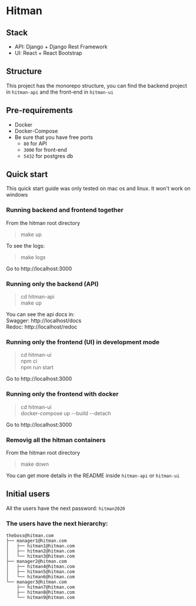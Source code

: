 # Hitman
## Stack
- API: Django + Django Rest Framework
- UI: React + React Bootstrap

## Structure
This project has the monorepo structure, you can find the backend project in `hitman-api` and the front-end in `hitman-ui`

## Pre-requirements
- Docker
- Docker-Compose
- Be sure that you have free ports 
    - `80` for API
    - `3000` for front-end
    - `5432` for postgres db

## Quick start
This quick start guide was only tested on mac os and linux. It won't work on windows
### Running backend and frontend together
From the hitman root directory
> make up

To see the logs:
> make logs

Go to http://localhost:3000

### Running only the backend (API)
> cd hitman-api  
> make up  

You can see the api docs in:  
Swagger: http://localhost/docs  
Redoc: http://localhost/redoc  

### Running only the frontend (UI) in development mode
> cd hitman-ui  
> npm ci  
> npm run start

Go to http://localhost:3000

### Running only the frontend with docker
> cd hitman-ui  
> docker-compose up --build --detach

Go to http://localhost:3000

### Removig all the hitman containers
From the hitman root directory
> make down

You can get more details in the README inside `hitman-api` or `hitman-ui`

## Initial users
All the users have the next password: `hitman2020`

### The users have the next hierarchy:
    theboss@hitman.com
    ├── manager1@hitman.com
    │   ├── hitman1@hitman.com
    │   ├── hitman2@hitman.com
    │   └── hitman3@hitman.com
    ├── manager2@hitman.com
    │   ├── hitman4@hitman.com
    │   ├── hitman5@hitman.com
    │   └── hitman6@hitman.com
    └── manager3@hitman.com
        ├── hitman7@hitman.com
        ├── hitman8@hitman.com
        └── hitman9@hitman.com